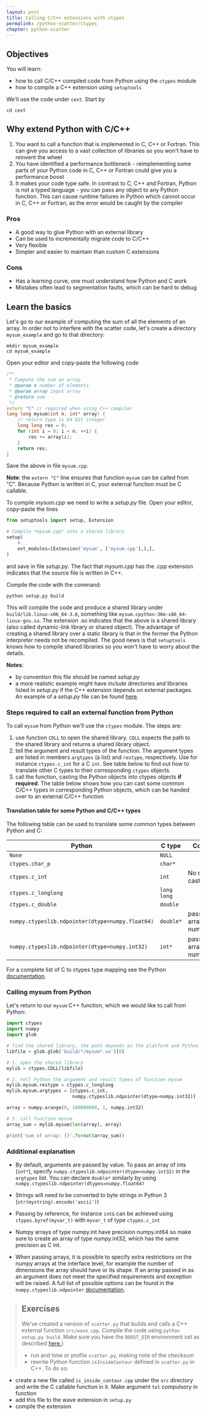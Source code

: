 ```yaml
---
layout: post
title: Calling C/C++ extensions with ctypes
permalink: /python-scatter/ctypes
chapter: python-scatter
---
```


## Objectives

You will learn:

* how to call C/C++ compiled code from Python using the `ctypes` module
* how to compile a C++ extension using `setuptools`

We'll use the code under `cext`. Start by 
```
cd cext
```

## Why extend Python with C/C++

 1. You want to call a function that is implemented in C, C++ or Fortran. This can give you access to a vast collection of libraries so you won't have to reinvent the wheel
 2. You have identified a performance bottleneck - reimplementing some parts of your Python code in C, C++ or Fortran could give you a performance boost
 3. It makes your code type safe. In contrast to C, C++ and Fortran, Python is not a typed language - you can pass any object to any Python function.  This can cause runtime failures in Python which cannot occur in C, C++ or Fortran, as the error would be caught by the compiler

### Pros

 * A good way to glue Python with an external library
 * Can be used to incrementally migrate code to C/C++
 * Very flexible
 * Simpler and easier to maintain than custom C extensions 

### Cons

 * Has a learning curve, one must understand how Python and C work
 * Mistakes often lead to segmentation faults, which can be hard to debug

## Learn the basics 

Let's go to our example of computing the sum of all the elements of an array. In order not to interfere with the scatter code, let's create a directory `mysum_example` and go to that directory:
```
mkdir mysum_example
cd mysum_example
```
Open your editor and copy-paste the following code
```cpp
/** 
 * Compute the sum an array
 * @param n number of elements
 * @param array input array
 * @return sum
 */
extern "C" // required when using C++ compiler
long long mysum(int n, int* array) {
    // return type is 64 bit integer
    long long res = 0;
    for (int i = 0; i < n; ++i) {
        res += array[i];
    }
    return res;
}
```
Save the above in file `mysum.cpp`. 

**Note**: the `extern "C"` line ensures that function `mysum` can be called from "C". Because Python is written in C, your external function must be C callable.

To compile *mysum.cpp* we need to write a *setup.py* file.  Open your editor, copy-paste the lines
```python
from setuptools import setup, Extension

# Compile *mysum.cpp* into a shared library 
setup(
    #...
    ext_modules=[Extension('mysum', ['mysum.cpp'],),],
)
```
and save in file *setup.py*. The fact that *mysum.cpp* has the .cpp extension indicates that the source file is written in C++. 

Compile the code with the command:
```
python setup.py build
```
This will compile the code and produce a shared library under `build/lib.linux-x86_64-3.6`, something like `mysum.cpython-36m-x86_64-linux-gnu.so`. The extension .so indicates that the above is a shared library (also called dynamic-link library or shared object). The advantage of creating a shared library over a static library is that in the former the Python interpreter needs not be recompiled. The good news is that `setuptools` knows how to compile shared libraries so you won't have to worry about the details.


**Notes**: 

 * by convention this file should be named *setup.py*
 * a more realistic example might have *include* directories and libraries listed in *setup.py* if the C++ extension depends on external packages. 
An example of a *setup.py* file can be found [here](https://raw.githubusercontent.com/pletzer/scatter/master/cext/setup.py). 

### Steps required to call an external function from Python

To call `mysum` from Python we'll use the `ctypes` module. The steps are:

 1. use function `CDLL` to open the shared library. `CDLL` expects the path to the shared library and returns a shared library object.
 2. tell the argument and result types of the function. The argument types are listed in members `argtypes` (a list) and `restype`, respectively. Use for instance `ctypes.c_int` for a C `int`. See table below to find out how to translate other C types to their corresponding `ctypes` objects.
 3. call the function, casting the Python objects into ctypes objects **if required**. The table below shows how you can cast some common C/C++ types in corresponding Python objects, which can be handed over to an external C/C++ function

#### Translation table for some Python and C/C++ types

The following table can be used to translate some common types between Python and C: 

| Python                                              | C type            | Comments                                      |
|-----------------------------------------------------|-------------------|-----------------------------------------------|
| `None`                                              | `NULL`            |                                               |
| `ctypes.char_p`                                     | `char*`           |                                               |
| `ctypes.c_int`                                      | `int`             | No need to cast                               |
| `ctypes.c_longlong`                                 | `long long`       |                                               |
| `ctypes.c_double`                                   | `double`          |                                               |
| `numpy.ctypeslib.ndpointer(dtype=numpy.float64)`    | `double*`         | pass a numpy array of type numpy.float64      |
| `numpy.ctypeslib.ndpointer(dtype=numpy.int32)`      | `int*`            | pass a numpy array of type numpy.int32        |


For a complete list of C to ctypes type mapping see the Python [documentation](https://docs.python.org/3/library/ctypes.html).

### Calling mysum from Python

Let's return to our `mysum` C++ function, which we would like to call from Python:
```python
import ctypes
import numpy
import glob

# find the shared library, the path depends on the platform and Python version
libfile = glob.glob('build/*/mysum*.so')[0]

# 1. open the shared library
mylib = ctypes.CDLL(libfile)

# 2. tell Python the argument and result types of function mysum
mylib.mysum.restype = ctypes.c_longlong
mylib.mysum.argtypes = [ctypes.c_int, 
                        numpy.ctypeslib.ndpointer(dtype=numpy.int32)]

array = numpy.arange(0, 100000000, 1, numpy.int32)

# 3. call function mysum
array_sum = mylib.mysum(len(array), array)

print('sum of array: {}'.format(array_sum))
```

### Additional explanation

 * By default, arguments are passed by value. To pass an array of ints (`int*`), specify `numpy.ctypeslib.ndpointer(dtype=numpy.int32)` in the `argtypes` list. You can declare `double*` similarly by using `numpy.ctypeslib.ndpointer(dtypes=numpy.float64)`

 * Strings will need to be converted to byte strings in Python 3 (`str(mystring).encode('ascii')`)

 * Passing by reference, for instance `int&` can be achieved using `ctypes.byref(myvar_t)` with `myvar_t` of type `ctypes.c_int`

 * Numpy arrays of type numpy.int have precision numpy.int64 so make sure to create an array of type numpy.int32, which has the same precision as C int. 

 * When passing arrays, it is possible to specify extra restrictions on the numpy arrays at the interface level, for example the number of dimensions the array should have or its shape. If an array passed in as an argument does not meet the specified requirements and exception will be raised. A full list of possible options can be found in the `numpy.ctypeslib.ndpointer` [documentation](https://docs.scipy.org/doc/numpy-1.15.0/reference/routines.ctypeslib.html#numpy.ctypeslib.ndpointer).


> ## Exercises
> We've created a version of `scatter.py` that builds and calls a C++ external function `src/wave.cpp`. Compile the code using `python setup.py build`. Make sure you have the `BOOST_DIR` environment set as described [here.](https://nesi.github.io/perf-training/python-scatter/introduction))
> * run and time or profile `scatter.py`, making note of the checksum
> * rewrite Python function `isInsideContour` defined in `scatter.py` in C++. To do so:
   * create a new file called `is_inside_contour.cpp` under the `src` directory and write the C callable function in it. Make argument `tol` compulsory in function
   * add this file to the wave extension in `setup.py`
   * compile the extension 



